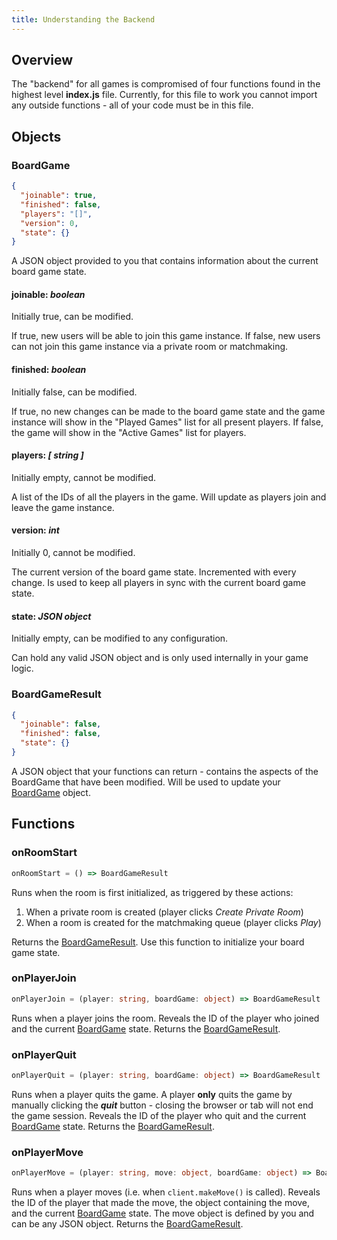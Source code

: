```yaml
---
title: Understanding the Backend
---
```


## Overview

The "backend" for all games is compromised of four functions found in the highest level **index.js** file. Currently, for this file to work you cannot import any outside functions - all of your code must be in this file.

## Objects

### BoardGame

```json
{
  "joinable": true,
  "finished": false,
  "players": "[]",
  "version": 0,
  "state": {}
}
```

A JSON object provided to you that contains information about the current board game state.

#### joinable: *boolean*

Initially true, can be modified. 

If true, new users will be able to join this game instance. If false, new users can not join this game instance via a private room or matchmaking.

#### finished: *boolean*

Initially false, can be modified. 

If true, no new changes can be made to the board game state and the game instance will show in the "Played Games" list for all present players. If false, the game will show in the "Active Games" list for players.

#### players: *[ string ]*

Initially empty, cannot be modified.

A list of the IDs of all the players in the game. Will update as players join and leave the game instance. 

#### version: *int*

Initially 0, cannot be modified.

The current version of the board game state. Incremented with every change. Is used to keep all players in sync with the current board game state.

#### state: *JSON object*

Initially empty, can be modified to any configuration.

Can hold any valid JSON object and is only used internally in your game logic.

### BoardGameResult

```json
{
  "joinable": false,
  "finished": false,
  "state": {}
}
```

A JSON object that your functions can return - contains the aspects of the BoardGame that have been modified. Will be used to update your [BoardGame](#boardgame) object.

## Functions

### onRoomStart

```ts
onRoomStart = () => BoardGameResult
```

Runs when the room is first initialized, as triggered by these actions:
1. When a private room is created (player clicks *Create Private Room*)
2. When a room is created for the matchmaking queue (player clicks *Play*)

Returns the [BoardGameResult](#boardgameresult). Use this function to initialize your board game state.

### onPlayerJoin

```ts
onPlayerJoin = (player: string, boardGame: object) => BoardGameResult
```

Runs when a player joins the room. Reveals the ID of the player who joined and the current [BoardGame](#boardgame) state. Returns the [BoardGameResult](#boardgameresult).

### onPlayerQuit

```ts
onPlayerQuit = (player: string, boardGame: object) => BoardGameResult
```

Runs when a player quits the game. A player **only** quits the game by manually clicking the ***quit*** button - closing the browser or tab will not end the game session. Reveals the ID of the player who quit and the current [BoardGame](#boardgame) state. Returns the [BoardGameResult](#boardgameresult).

### onPlayerMove

```ts
onPlayerMove = (player: string, move: object, boardGame: object) => BoardGameResult
```

Runs when a player moves (i.e. when ```client.makeMove()``` is called). Reveals the ID of the player that made the move, the object containing the move, and the current [BoardGame](#boardgame) state. The move object is defined by you and can be any JSON object. Returns the [BoardGameResult](#boardgameresult).
